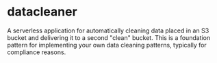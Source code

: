 # datacleaner
A serverless application for automatically cleaning data placed in an S3 bucket and delivering it to a second "clean" bucket. This is a foundation pattern for implementing your own data cleaning patterns, typically for compliance reasons.
